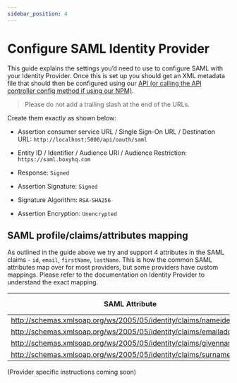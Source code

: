 ```yaml
---
sidebar_position: 4
---
```


# Configure SAML Identity Provider

This guide explains the settings you’d need to use to configure SAML with your Identity Provider. Once this is set up you should get an XML metadata file that should then be configured using our [API (or calling the API controller config method if using our NPM)](saml-flow.md).

> Please do not add a trailing slash at the end of the URLs.

Create them exactly as shown below:

- Assertion consumer service URL / Single Sign-On URL / Destination URL: `http://localhost:5000/api/oauth/saml`

- Entity ID / Identifier / Audience URI / Audience Restriction: `https://saml.boxyhq.com`

- Response: `Signed`

- Assertion Signature: `Signed`

- Signature Algorithm: `RSA-SHA256`

- Assertion Encryption: `Unencrypted`

## SAML profile/claims/attributes mapping

As outlined in the guide above we try and support 4 attributes in the SAML claims - `id`, `email`, `firstName`, `lastName`. This is how the common SAML attributes map over for most providers, but some providers have custom mappings. Please refer to the documentation on Identity Provider to understand the exact mapping.

| SAML Attribute                                                         | Jackson mapping |
| ---------------------------------------------------------------------- | --------------- |
| <http://schemas.xmlsoap.org/ws/2005/05/identity/claims/nameidentifier> | id              |
| <http://schemas.xmlsoap.org/ws/2005/05/identity/claims/emailaddress>   | email           |
| <http://schemas.xmlsoap.org/ws/2005/05/identity/claims/givenname>      | firstName       |
| <http://schemas.xmlsoap.org/ws/2005/05/identity/claims/surname>        | lastName        |

(Provider specific instructions coming soon)